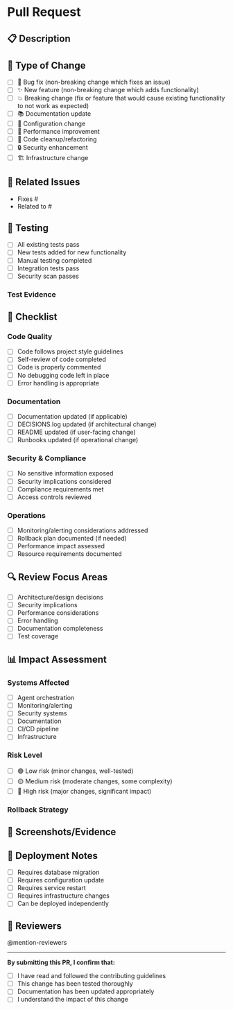 
# Pull Request

## 📋 Description
<!-- Provide a clear and concise description of the changes -->

## 🔄 Type of Change
<!-- Mark the relevant option with an "x" -->
- [ ] 🐛 Bug fix (non-breaking change which fixes an issue)
- [ ] ✨ New feature (non-breaking change which adds functionality)
- [ ] 💥 Breaking change (fix or feature that would cause existing functionality to not work as expected)
- [ ] 📚 Documentation update
- [ ] 🔧 Configuration change
- [ ] 🚀 Performance improvement
- [ ] 🧹 Code cleanup/refactoring
- [ ] 🔒 Security enhancement
- [ ] 🏗️ Infrastructure change

## 🎯 Related Issues
<!-- Link to related issues using "Fixes #123" or "Closes #123" -->
- Fixes #
- Related to #

## 🧪 Testing
<!-- Describe the tests you ran and how to reproduce them -->
- [ ] All existing tests pass
- [ ] New tests added for new functionality
- [ ] Manual testing completed
- [ ] Integration tests pass
- [ ] Security scan passes

### Test Evidence
<!-- Provide screenshots, logs, or other evidence of testing -->

## 📝 Checklist
<!-- Mark completed items with an "x" -->

### Code Quality
- [ ] Code follows project style guidelines
- [ ] Self-review of code completed
- [ ] Code is properly commented
- [ ] No debugging code left in place
- [ ] Error handling is appropriate

### Documentation
- [ ] Documentation updated (if applicable)
- [ ] DECISIONS.log updated (if architectural change)
- [ ] README updated (if user-facing change)
- [ ] Runbooks updated (if operational change)

### Security & Compliance
- [ ] No sensitive information exposed
- [ ] Security implications considered
- [ ] Compliance requirements met
- [ ] Access controls reviewed

### Operations
- [ ] Monitoring/alerting considerations addressed
- [ ] Rollback plan documented (if needed)
- [ ] Performance impact assessed
- [ ] Resource requirements documented

## 🔍 Review Focus Areas
<!-- Highlight specific areas where you want reviewer attention -->
- [ ] Architecture/design decisions
- [ ] Security implications
- [ ] Performance considerations
- [ ] Error handling
- [ ] Documentation completeness
- [ ] Test coverage

## 📊 Impact Assessment
<!-- Describe the impact of these changes -->

### Systems Affected
- [ ] Agent orchestration
- [ ] Monitoring/alerting
- [ ] Security systems
- [ ] Documentation
- [ ] CI/CD pipeline
- [ ] Infrastructure

### Risk Level
- [ ] 🟢 Low risk (minor changes, well-tested)
- [ ] 🟡 Medium risk (moderate changes, some complexity)
- [ ] 🔴 High risk (major changes, significant impact)

### Rollback Strategy
<!-- Describe how to rollback if issues arise -->

## 📸 Screenshots/Evidence
<!-- Add screenshots, logs, or other visual evidence if applicable -->

## 🚀 Deployment Notes
<!-- Special instructions for deployment -->
- [ ] Requires database migration
- [ ] Requires configuration update
- [ ] Requires service restart
- [ ] Requires infrastructure changes
- [ ] Can be deployed independently

## 👥 Reviewers
<!-- Tag specific reviewers if needed -->
@mention-reviewers

---

**By submitting this PR, I confirm that:**
- [ ] I have read and followed the contributing guidelines
- [ ] This change has been tested thoroughly
- [ ] Documentation has been updated appropriately
- [ ] I understand the impact of this change
